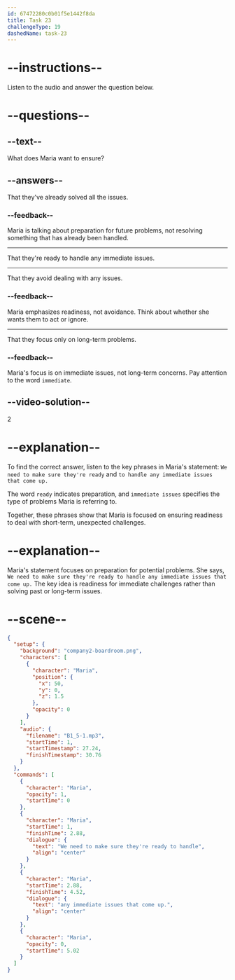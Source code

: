 ```yaml
---
id: 67472280c0b01f5e1442f8da
title: Task 23
challengeType: 19
dashedName: task-23
---
```

<!-- (Audio) Maria: We need to make sure they're ready to handle any immediate issues that come up. -->

# --instructions--

Listen to the audio and answer the question below.

# --questions--

## --text--

What does Maria want to ensure?

## --answers--

That they've already solved all the issues.

### --feedback--

Maria is talking about preparation for future problems, not resolving something that has already been handled.

---

That they're ready to handle any immediate issues.

---

That they avoid dealing with any issues.

### --feedback--

Maria emphasizes readiness, not avoidance. Think about whether she wants them to act or ignore.

---

That they focus only on long-term problems.

### --feedback--

Maria's focus is on immediate issues, not long-term concerns. Pay attention to the word `immediate`.

## --video-solution--

2

# --explanation--

To find the correct answer, listen to the key phrases in Maria's statement: `We need to make sure they're ready` and `to handle any immediate issues that come up.` 

The word `ready` indicates preparation, and `immediate issues` specifies the type of problems Maria is referring to. 

Together, these phrases show that Maria is focused on ensuring readiness to deal with short-term, unexpected challenges.


# --explanation--

Maria's statement focuses on preparation for potential problems. She says, `We need to make sure they're ready to handle any immediate issues that come up.` The key idea is readiness for immediate challenges rather than solving past or long-term issues.

# --scene--

```json
{
  "setup": {
    "background": "company2-boardroom.png",
    "characters": [
      {
        "character": "Maria",
        "position": {
          "x": 50,
          "y": 0,
          "z": 1.5
        },
        "opacity": 0
      }
    ],
    "audio": {
      "filename": "B1_5-1.mp3",
      "startTime": 1,
      "startTimestamp": 27.24,
      "finishTimestamp": 30.76
    }
  },
  "commands": [
    {
      "character": "Maria",
      "opacity": 1,
      "startTime": 0
    },
    {
      "character": "Maria",
      "startTime": 1,
      "finishTime": 2.88,
      "dialogue": {
        "text": "We need to make sure they're ready to handle",
        "align": "center"
      }
    },
    {
      "character": "Maria",
      "startTime": 2.88,
      "finishTime": 4.52,
      "dialogue": {
        "text": "any immediate issues that come up.",
        "align": "center"
      }
    },
    {
      "character": "Maria",
      "opacity": 0,
      "startTime": 5.02
    }
  ]
}
```
